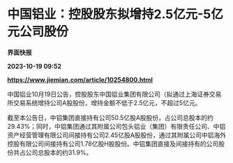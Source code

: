 # 中国铝业：控股股东拟增持2.5亿元-5亿元公司股份
**界面快报**

**2023-10-19 09:52**

**https://www.jiemian.com/article/10254800.html**

中国铝业10月19日公告，控股股东中国铝业集团有限公司（拟通过上海证券交易所交易系统增持公司A股股份，增持金额不低于2.5亿元，不超过5亿元。

截至本公告日，中铝集团直接持有公司50.5亿股A股股份，占公司总股本的约29.43%；同时，中铝集团通过其附属公司包头铝业（集团）有限责任公司、中铝资产经营管理有限公司间接持有公司2.45亿股A股股份，通过其附属公司中铝海外控股有限公司间接持有公司1.78亿股H股股份。中铝集团直接及间接持有的公司股份共占公司总股本的约31.9%。